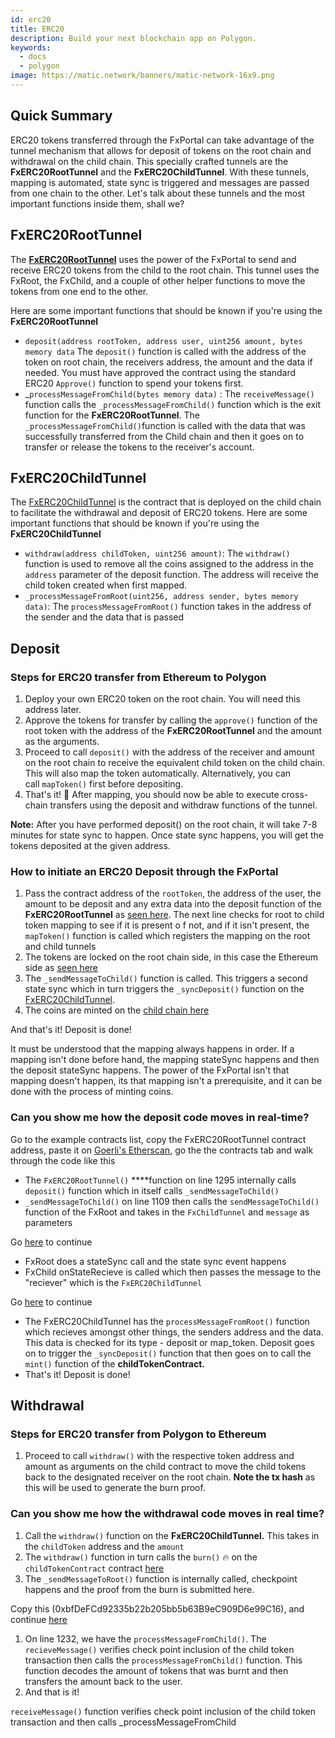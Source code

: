 ```yaml
---
id: erc20
title: ERC20
description: Build your next blockchain app on Polygon.
keywords:
  - docs
  - polygon
image: https://matic.network/banners/matic-network-16x9.png
---
```


## Quick Summary

ERC20 tokens transferred through the FxPortal can take advantage of the tunnel mechanism that allows for deposit of tokens on the root chain and withdrawal on the child chain. This specially crafted tunnels are the **FxERC20RootTunnel** and the **FxERC20ChildTunnel**. With these tunnels, mapping is automated, state sync is triggered and messages are passed from one chain to the other. Let's talk about these tunnels and the most important functions inside them, shall we?

## FxERC20RootTunnel

The [**FxERC20RootTunnel**](https://github.com/fx-portal/contracts/blob/main/contracts/examples/erc20-transfer/FxERC20RootTunnel.sol) uses the power of the FxPortal to send and receive ERC20 tokens from the child to the root chain. This tunnel uses the FxRoot, the FxChild, and a couple of other helper functions to move the tokens from one end to the other. 

Here are some important functions that should be known if you're using the **FxERC20RootTunnel**

- `deposit(address rootToken, address user, uint256 amount, bytes memory data` The `deposit()` function is called with the address of the token on root chain, the receivers address, the amount and the data if needed. You must have approved the contract using the standard ERC20 `Approve()` function to spend your tokens first.
- _`processMessageFromChild(bytes memory data)` : The `receiveMessage()` function calls the `_processMessageFromChild()` function which is the exit function for the **FxERC20RootTunnel**. The `_processMessageFromChild()`function is called with the data that was successfully transferred from the Child chain and then it goes on to transfer or release the tokens to the receiver's account.

## FxERC20ChildTunnel

The [FxERC20ChildTunnel](https://github.com/fx-portal/contracts/blob/main/contracts/examples/erc20-transfer/FxERC20ChildTunnel.sol) is the contract that is deployed on the child chain to facilitate the withdrawal and deposit of ERC20 tokens. Here are some important functions that should be known if you're using the **FxERC20ChildTunnel**

- `withdraw(address childToken, uint256 amount)`: The `withdraw()` function is used to remove all the coins assigned to the address in the `address` parameter of the deposit function. The address will receive the child token created when first mapped.
- `_processMessageFromRoot(uint256, address sender, bytes memory data)`: The `processMessageFromRoot()` function takes in the address of the sender and the data that is passed

## Deposit

### Steps for ERC20 transfer from Ethereum to Polygon

1. Deploy your own ERC20 token on the root chain. You will need this address later.
2. Approve the tokens for transfer by calling the `approve()` function of the root token with the address of the **FxERC20RootTunnel** and the amount as the arguments.
3. Proceed to call `deposit()` with the address of the receiver and amount on the root chain to receive the equivalent child token on the child chain. This will also map the token automatically. Alternatively, you can call `mapToken()` first before depositing.
4. That's it! 🎉 After mapping, you should now be able to execute cross-chain transfers using the deposit and withdraw functions of the tunnel.

**Note:** After you have performed deposit() on the root chain, it will take 7-8 minutes for state sync to happen. Once state sync happens, you will get the tokens deposited at the given address.

### How to initiate an ERC20 Deposit through the FxPortal

1. Pass the contract address of the `rootToken`, the address of the user, the amount to be deposit and any extra data into the deposit function of the **FxERC20RootTunnel** as [seen here](https://github.com/fx-portal/contracts/blob/3190bdcc4f74ad58324599dcf57c57bee66d1164/contracts/examples/erc20-transfer/FxERC20RootTunnel.sol#L57). The next line checks for root to child token mapping to see if it is present o f not, and if it isn't present, the `mapToken()` function is called which registers the mapping on the root and child tunnels
2. The tokens are locked on the root chain side, in this case the Ethereum side as [seen here](https://github.com/fx-portal/contracts/blob/3190bdcc4f74ad58324599dcf57c57bee66d1164/contracts/examples/erc20-transfer/FxERC20RootTunnel.sol#L64) 
3. The `_sendMessageToChild()` function is called. This triggers a second state sync which in turn triggers the `_syncDeposit()` function on the [FxERC20ChildTunnel](https://github.com/fx-portal/contracts/blob/main/contracts/examples/erc20-transfer/FxERC20ChildTunnel.sol). 
4. The coins are minted on the [child chain here](https://github.com/fx-portal/contracts/blob/3190bdcc4f74ad58324599dcf57c57bee66d1164/contracts/examples/erc20-transfer/FxERC20ChildTunnel.sol#L98)

And that's it! Deposit is done!

It must be understood that the mapping always happens in order. If a mapping isn't done before hand, the mapping stateSync happens and then the deposit stateSync happens. The power of the FxPortal isn't that mapping doesn't happen, its that mapping isn't a prerequisite, and it can be done with the process of minting coins.

### Can you show me how the deposit code moves in real-time?

Go to the example contracts list, copy the FxERC20RootTunnel contract address, paste it on [Goerli's Etherscan](http://goerli.etherscan.io/), go the the contracts tab and walk through the code like this

- The `FxERC20RootTunnel()` ****function on line 1295 internally calls `deposit()` function which in itself calls `_sendMessageToChild()`
- `_sendMessageToChild()` on line 1109 then calls the `sendMessageToChild()` function of the FxRoot and takes in the `FxChildTunnel` and `message` as parameters

Go [here](https://github.com/fx-portal/contracts/blob/main/contracts/FxRoot.sol) to continue 

- FxRoot does a stateSync call and the state sync event happens
- FxChild onStateRecieve is called which then passes the message to the "reciever" which is the `FxERC20ChildTunnel`

Go [here](https://github.com/fx-portal/contracts/blob/main/contracts/examples/erc20-transfer/FxERC20ChildTunnel.sol) to continue

- The FxERC20ChildTunnel has the `processMessageFromRoot()` function which recieves amongst other things, the senders address and the data. This data is checked for its type - deposit or map_token. Deposit goes on to trigger the `_syncDeposit()` function that then goes on to call the `mint()` function of the **childTokenContract.**
- That's it! Deposit is done!

## Withdrawal

### Steps for ERC20 transfer from Polygon to Ethereum

1. Proceed to call `withdraw()` with the respective token address and amount as arguments on the child contract to move the child tokens back to the designated receiver on the root chain. **Note the tx hash** as this will be used to generate the burn proof.

### Can you show me how the withdrawal code moves in real time?

1. Call the `withdraw()` function on the **FxERC20ChildTunnel.** This takes in the `childToken` address and the `amount`
2. The `withdraw()` function in turn calls the `burn()` 🔥 on the `childTokenContract` contract [here](https://github.com/fx-portal/contracts/blob/3190bdcc4f74ad58324599dcf57c57bee66d1164/contracts/examples/erc20-transfer/FxERC20ChildTunnel.sol#L43)
3. The `_sendMessageToRoot()` function is internally called, checkpoint happens and the proof from the burn is submitted here.

Copy this (0xbfDeFCd92335b22b205bb5b63B9eC909D6e99C16), and continue [here](https://goerli.etherscan.io/address/0xbfDeFCd92335b22b205bb5b63B9eC909D6e99C16#code)

1. On line 1232, we have the `processMessageFromChild()`. The `recieveMessage()` verifies check point inclusion of the child token transaction then calls the `processMessageFromChild()` function. This function decodes the amount of tokens that was burnt and then transfers the amount back to the user. 
2. And that is it! 

`receiveMessage()` function verifies check point inclusion of the child token transaction and then calls _processMessageFromChild